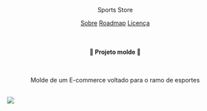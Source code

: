 <p align="center">Sports Store</p>

<p align="center">
    <a href="#sobre">Sobre</a>
    <a href="#roadmap">Roadmap</a>
    <a href="#licença">Licença</a>
</p>

<br>

<h4 align="center">
   🚀 Projeto molde 🚀
</h4>

<br>

<p align="center"> Molde de um E-commerce voltado para o ramo de esportes</p>

<br>

<img src="\Animacao.gif">